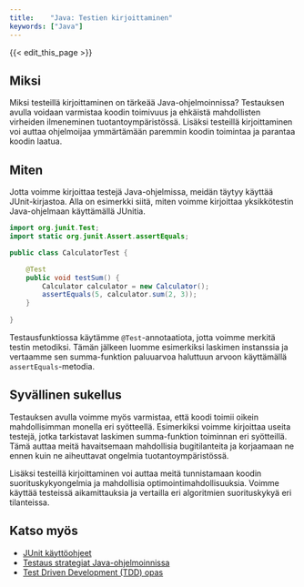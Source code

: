 ```yaml
---
title:    "Java: Testien kirjoittaminen"
keywords: ["Java"]
---
```


{{< edit_this_page >}}

## Miksi

Miksi testeillä kirjoittaminen on tärkeää Java-ohjelmoinnissa? Testauksen avulla voidaan varmistaa koodin toimivuus ja ehkäistä mahdollisten virheiden ilmeneminen tuotantoympäristössä. Lisäksi testeillä kirjoittaminen voi auttaa ohjelmoijaa ymmärtämään paremmin koodin toimintaa ja parantaa koodin laatua.

## Miten

Jotta voimme kirjoittaa testejä Java-ohjelmissa, meidän täytyy käyttää JUnit-kirjastoa. Alla on esimerkki siitä, miten voimme kirjoittaa yksikkötestin Java-ohjelmaan käyttämällä JUnitia.

```Java 
import org.junit.Test;
import static org.junit.Assert.assertEquals;

public class CalculatorTest {

    @Test
    public void testSum() {
        Calculator calculator = new Calculator();
        assertEquals(5, calculator.sum(2, 3));
    }
    
}
```

Testausfunktiossa käytämme `@Test`-annotaatiota, jotta voimme merkitä testin metodiksi. Tämän jälkeen luomme esimerkiksi laskimen instanssia ja vertaamme sen summa-funktion paluuarvoa haluttuun arvoon käyttämällä `assertEquals`-metodia.

## Syvällinen sukellus

Testauksen avulla voimme myös varmistaa, että koodi toimii oikein mahdollisimman monella eri syötteellä. Esimerkiksi voimme kirjoittaa useita testejä, jotka tarkistavat laskimen summa-funktion toiminnan eri syötteillä. Tämä auttaa meitä havaitsemaan mahdollisia bugitilanteita ja korjaamaan ne ennen kuin ne aiheuttavat ongelmia tuotantoympäristössä.

Lisäksi testeillä kirjoittaminen voi auttaa meitä tunnistamaan koodin suorituskykyongelmia ja mahdollisia optimointimahdollisuuksia. Voimme käyttää testeissä aikamittauksia ja vertailla eri algoritmien suorituskykyä eri tilanteissa.

## Katso myös

- [JUnit käyttöohjeet](https://junit.org/junit5/docs/current/user-guide/)
- [Testaus strategiat Java-ohjelmoinnissa](https://www.baeldung.com/java-testing-strategies)
- [Test Driven Development (TDD) opas](https://dzone.com/articles/test-driven-development-tdd-for-dummies)